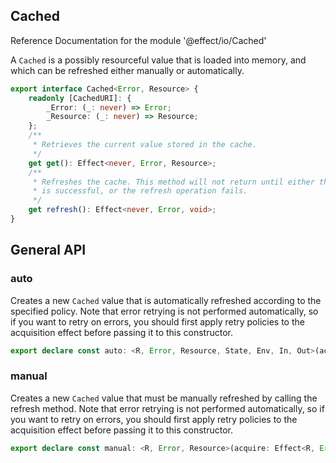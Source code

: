 ## Cached

Reference Documentation for the module '@effect/io/Cached'

A `Cached` is a possibly resourceful value that is loaded into memory, and
which can be refreshed either manually or automatically.

```ts
export interface Cached<Error, Resource> {
    readonly [CachedURI]: {
        _Error: (_: never) => Error;
        _Resource: (_: never) => Resource;
    };
    /**
     * Retrieves the current value stored in the cache.
     */
    get get(): Effect<never, Error, Resource>;
    /**
     * Refreshes the cache. This method will not return until either the refresh
     * is successful, or the refresh operation fails.
     */
    get refresh(): Effect<never, Error, void>;
}
```

## General API

### auto

Creates a new `Cached` value that is automatically refreshed according to
the specified policy. Note that error retrying is not performed
automatically, so if you want to retry on errors, you should first apply
retry policies to the acquisition effect before passing it to this
constructor.

```ts
export declare const auto: <R, Error, Resource, State, Env, In, Out>(acquire: Effect<R, Error, Resource>, policy: Schedule<State, Env, In, Out>) => Effect<Scope | R | Env, never, Cached<Error, Resource>>;
```

### manual

Creates a new `Cached` value that must be manually refreshed by calling
the refresh method. Note that error retrying is not performed
automatically, so if you want to retry on errors, you should first apply
retry policies to the acquisition effect before passing it to this
constructor.

```ts
export declare const manual: <R, Error, Resource>(acquire: Effect<R, Error, Resource>) => Effect<Scope | R, never, Cached<Error, Resource>>;
```

